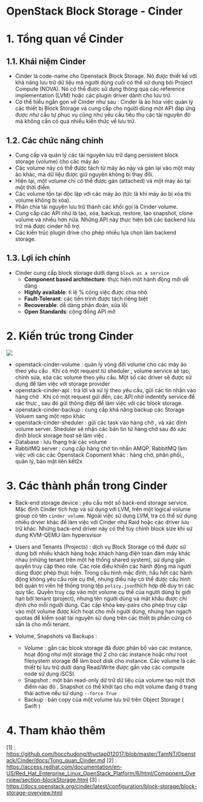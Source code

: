 
# OpenStack Block Storage - Cinder

# 1. Tổng quan về Cinder

## 1.1. Khái niệm Cinder

- Cinder là code-name cho Openstack Block Storage. Nó được thiết kế với khả năng lưu trữ dữ liệu mà người dùng cuối có thể sử dụng bỏi Project Compute (NOVA). Nó có thể được sử dụng thông qua các reference implementation (LVM) hoặc các plugin driver dành cho lưu trữ.
- Có thể hiểu ngắn gọn về Cinder như sau : Cinder là ảo hóa việc quản lý các thiết bị Block Storage và cung cấp cho người dùng một API đáp ứng được như cầu tự phục vụ cũng như yêu cầu tiêu thụ các tài nguyên đó mà không cần có quá nhiều kiến thức về lưu trữ.

## 1.2. Các chức năng chính
-   Cung cấp và quản lý các tài nguyên lưu trữ dạng persistent block storage (volume) cho các máy ảo
-   Các volume này có thể được tách từ máy ảo này và gán lại vào một máy ảo khác, mà dữ liệu được giữ nguyên không bị thay đổi.
-   Hiện tại, một volume chỉ có thể được gán (attached) và một máy ảo tại một thời điểm
-   Các volume tồn tại độc lập với các máy ảo (tức là khi máy ảo bị xóa thì volume không bị xóa).
-   Phân chia tài nguyên lưu trữ thành các khối gọi là Cinder volume.
-   Cung cấp các API như là tạo, xóa, backup, restore, tạo snapshot, clone volume và nhiều hơn nữa. Những API này thực hiện bởi các backend lưu trữ mà được cinder hỗ trợ.
-   Các kiến trúc plugin drive cho phép nhiều lựa chọn làm backend storage.

## 1.3. Lợi ích chính
- Cinder cung cấp block storage dưới dạng `block as a service`
	-  **Component based architecture**: thực hiện một hành động mới dễ dàng
	-   **Highly available**: tỉ lệ % công việc được chia nhỏ 
	-   **Fault-Tolerant**: các tiến trình được tách riêng biệt
	-   **Recoverable**: dễ dàng phán đoán, sửa lỗi 
	-   **Open Standards**: cộng đồng API mở 


# 2. Kiến trúc trong Cinder

![](https://access.redhat.com/documentation/en-US/Red_Hat_Enterprise_Linux_OpenStack_Platform/6/html/Component_Overview/images/interfaces_blockStorage.png)

- openstack-cinder-volume : quản lý vòng đời volume cho các máy ảo theo yêu cầu . Khi có một request từ sheduler , volume service sẽ tạo, chỉnh sửa, xóa các volume theo yêu cầu. Một số các driver sẽ được sử dụng để làm việc với storage provider
- openstack-cinder-api : trả lời và xử lý theo yêu cầu, gửi các tin nhắn vào hàng chờ . Khi có một request gửi đến, các API nhờ indentify service để xác thực , sau đó gửi thông điệp để làm việc với các block storage. 
- openstack-cinder-backup : cung cấp khả năng backup các Storage Voluem sang một repo khác 
- openstack-cinder-sheduler : gửi các task vào hàng chờ , và xác định volume server. Sheduler sẽ nhận các bản tin từ hàng chờ sau đó xác định block storage host sẽ làm việc . 
- Database : lưu thạng trái các volume 
- RabbitMQ server : cung cấp hàng chờ tin nhắn AMQP, RabbitMQ làm việc với các các Openstack Copoment khác : hàng chờ, phân phối,, quản lý, bảo mật liên kết2x


# 3. Các thành phần trong Cinder
-  Back-end storage device : yêu cầu một số back-end storage service.  Mặc định Cinder tích hợp và sử dụng với LVM, trên một logical volume group có tên `cinder volume`. Ngoài việc sử dụng LVM, tra có thể sử dụng nhiều drvier khác để làm việc với Cinder như Raid hoặc các driver lưu trữ khác. Những back-end driver này có thể tùy chỉnh block size khi  sử dụng KVM-QEMU làm hypersvisor

- Users and Tenants (Projects) : dịch vụ Block Storage có thể được sử dụng bởi nhiều khách hàng hoặc khách hàng điện toán đám mây khác nhau (những tenant trên một hệ thống shared system), sử dụng gán quyền truy cập theo role. Các role điểu khiển các hành động mà người dùng được phép thực hiện. Trong cấu hình mặc định, hầu hết các hành động không yêu cầu role cụ thể, nhưng điều này có thể được cấu hình bởi quản trị viên hệ thống trong tệp `policy.json`thích hợp để duy trì các quy tắc. Quyền truy cập vào một volume cụ thể của người dùng bị giới hạn bởi tenant (project), nhưng tên người dùng và mật khẩu được chỉ định cho mỗi người dùng. Các cặp khóa key-pairs cho phép truy cập vào một volume được kích hoạt cho mỗi người dùng, nhưng hạn ngạch quotas để kiểm soát tài nguyên sử dụng trên các thiết bị phần cứng có sẵn là cho mỗi tenant. 

- Volume, Snapshots và Backups : 
	- Volume : gắn các blcok storage đã được phân bổ vào các instance, hoạt động như một storage thứ 2 cho các instance hoặc như root filesystem storage để làm boot disk cho instance.  Các volume là các thiết bị lưu trữ  dưới dạng Read/Write   được gắn vào các compute node sử dụng iSCSI. 
	- Snapshot : một bản read-only dữ trữ dữ liệu của volume tạo một thời điểm nào đó . Snapshot có thể khởi tạo cho một volume đang ở trạng thái active nếu sử dụng `--force True`
	- Backup : bản copy của một volume lưu trữ trên Object Storage ( Swift ) 

# 4. Tham khảo thêm
[1] : https://github.com/hocchudong/thuctap012017/blob/master/TamNT/Openstack/Cinder/docs/Tong_quan_Cinder.md
[2] : https://access.redhat.com/documentation/en-US/Red_Hat_Enterprise_Linux_OpenStack_Platform/6/html/Component_Overview/section-blockStorage.html
[3] : https://docs.openstack.org/cinder/latest/configuration/block-storage/block-storage-overview.html
